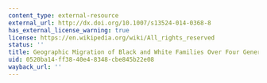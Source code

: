 ```yaml
---
content_type: external-resource
external_url: http://dx.doi.org/10.1007/s13524-014-0368-8
has_external_license_warning: true
license: https://en.wikipedia.org/wiki/All_rights_reserved
status: ''
title: Geographic Migration of Black and White Families Over Four Generations
uid: 0520ba14-ff38-40e4-8348-cbe845b22e08
wayback_url: ''
---
```

